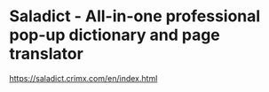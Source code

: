 # Saladict - All-in-one professional pop-up dictionary and page translator

https://saladict.crimx.com/en/index.html

